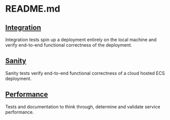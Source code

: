 # README.md

## [Integration](integration)

Integration tests spin up a deployment entirely on the local
machine and verify end-to-end functional correctness
of the deployment.

## [Sanity](sanity)

Sanity tests verify end-to-end functional correctness
of a cloud hosted ECS deployment.

## [Performance](performance)

Tests and documentation to think through, determine and validate
service performance.
